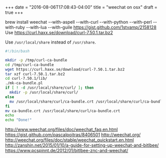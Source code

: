 +++
date = "2016-08-06T17:08:43-04:00"
title = "weechat on osx"
draft = true
+++

<!--more-->
brew install weechat --with-aspell --with-curl --with-python --with-perl --with-ruby --with-lua --with-guile
https://gist.github.com/1stvamp/2158128
Use https://curl.haxx.se/download/curl-7.50.1.tar.bz2

Use `/usr/local/share` instead of `/usr/share`.

```sh
#!/bin/bash

mkdir -p /tmp/curl-ca-bundle
cd /tmp/curl-ca-bundle
wget https://curl.haxx.se/download/curl-7.50.1.tar.bz2
tar xzf curl-7.50.1.tar.bz2
cd curl-7.50.1/lib/
./mk-ca-bundle.pl
if [ ! -d /usr/local/share/curl/ ]; then
  mkdir -p /usr/local/share/curl/
else
  mv /usr/local/share/curl/ca-bundle.crt /usr/local/share/curl/ca-bundle.crt.original
fi
mv ca-bundle.crt /usr/local/share/curl/ca-bundle.crt
echo
echo "Done!"
```
http://www.weechat.org/files/doc/weechat_faq.en.html
https://gist.github.com/pascalpoitras/8406501
http://weechat.org/
http://weechat.org/files/doc/stable/weechat_quickstart.en.html
http://zanshin.net/2015/01/10/a-guide-for-setting-up-weechat-and-bitlbee/
https://www.pcspinnt.de/2012/01/bitlbee-znc-and-weechat/


